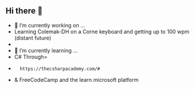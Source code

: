 ## Hi there 👋

<!--
**LeoLivet/LeoLivet** is a ✨ _special_ ✨ repository because its `README.md` (this file) appears on your GitHub profile.

Here are some ideas to get you started:

- 👯 I’m looking to collaborate on ...
- 🤔 I’m looking for help with ...
- 💬 Ask me about ...
- 📫 How to reach me: ...
- 😄 Pronouns: ...
- ⚡ Fun fact: ...
-->

- 🔭 I’m currently working on ...
- Learning Colemak-DH on a Corne keyboard and getting up to 100 wpm (distant future)
- 
- 🌱 I’m currently learning ...
-   C# Through=
-       https://thecsharpacademy.com/#
- &     FreeCodeCamp and the learn.microsoft platform 
